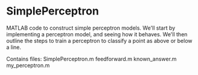 # SimplePerceptron

MATLAB code to construct simple perceptron models. We'll start
by implementing a perceptron model, and seeing how it behaves. We'll
then outline the steps to train a perceptron to classify a point as
above or below a line.

Contains files: 
SimplePerceptron.m
feedforward.m
known_answer.m
my_perceptron.m
